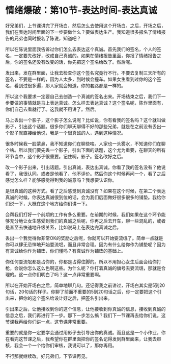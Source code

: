 # 情绪爆破：第10节-表达时间-表达真诚

好兄弟们，上节课讲完了开场白，然后怎么去使用这个开场白。之后，开场之后，我们在表达时间里面的下一步要做什么？要做表达生产。我知道很多报名了情绪报告的兄弟也同时报名了陈说，知道吧？

所以在陈说里面我告诉过你们怎么去表达这个真诚。首先我们的签名，个人的签名，一定要先改好，改成自己真诚的。如果在情绪报告里面，你报了情绪报告之后，你的签名还没有改变的话，你先把这个签名给改了。然后呢。

发出来，发在群里面，让我去检查你这个签名究竟行不行。不要去复制三天所有的签名，不要是一样的，因为人太多，到时候会撞车。如果女生看到过你的这个签名，看到过很多遍，那人家就会知道，你的套路都是一样的。

所以这个我要求一定要自己去创造一个真诚的签名出来。开场结束之后，我们下一步要做的事情就是马上表达真诚。怎么样去表达真诚？这个签名呢，陈作里面有，你们自己去看就行了。这我就不用讲了。然后。

马上丢出一个影子，这个影子怎么说呢？比如说，你有看我的签名吗？这个就叫做影子，引出这个话题。很多你们聊天聊得不好的那些兄弟，就是在之前没有丢出一个影子就直接给他说，我是一个很真诚的人，遇到这种情况。

很多时候我一脸蒙鼻，我不知道你们在聊些啥。人家也一头雾水，不知道你们在聊个啥。所以我们要先丢一个影子，引出下面的话题，这个尤为重要，在聊天的所有环节当中，这个影子很重要。记住啊，影子。签名改好之后。

改一个影子出来，引出话题。引出真诚，表达出真诚。你看了我的签名没有？他说看了，我很认同。或者是他看了，他不评价。然后你这个时候再问一个，看了之后感觉怎么样？能够感觉得到我的诚意吗？我想要认识你。

是很真诚的这种方式。看了之后感觉到真诚没有？如果在这个时候，在第二个表达真诚的时候，你表达真诚很到位的话，会为我们后面做好很多很多的铺垫。我给你们说一下，大概在这个地方给你们讲一下。

会帮我们打好一个前期的工作有多么重要。在前期的时候，我们如果在这个环节能够充分地让女生感受到我们的真诚之后呢，你再之后去开车，聊一些混乱的，或者是甚至去快速地升级关系，比如说马上在表达完真诚之后。

丢出一个我觉得你非常OK的奖励之后呢，你就可以开始耍流氓了。简单一点就是你可以肆无忌惮地开始耍流氓，而且非常合理。因为有什么给你作为铺垫呢？因为有真诚给你作为铺垫，你们懂吗？有真诚作为铺垫的基础上。

你任何耍流氓都是占你的，你都是占得住脚的。所以不用担心女生后面会给你打枪，会说你怎么这么色啊这些。为什么呢？你打着真诚的旗号去耍流氓，那就是合理的。这一点你们明白了吗？这一点非常重要啊。

所以在开始开场白之后，简单地聊几句。还记得我之前讲过，开场白其实是5到20句话，20句话的样子。你聊了前面不重要的5到20句话之后，你一定要把这个引出来，把你的这个签名给设计好之后，把签名引出来。

引出来之后，让他接收到你的这个信息，让他接收到你真诚的信息，接收到真诚的信息之后，我们再进行下一步。那下一步怎么搞？我们下一节课再去给你们说。这节课我再给你们讲一点，这节课非常重要。

重要的就是你一定要学会通过用影子去引导出你的真诚。而且这是一个小作业，你在看完这节课之后，我希望你在群里面把你的签名记得发到群里面来，让我去审核，我会一个一个给你们审核，我说可以了，那你再用。

不行那就继续改。好兄弟们，下节课再见。